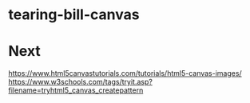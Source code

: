 # tearing-bill-canvas

# Next

https://www.html5canvastutorials.com/tutorials/html5-canvas-images/
https://www.w3schools.com/tags/tryit.asp?filename=tryhtml5_canvas_createpattern
